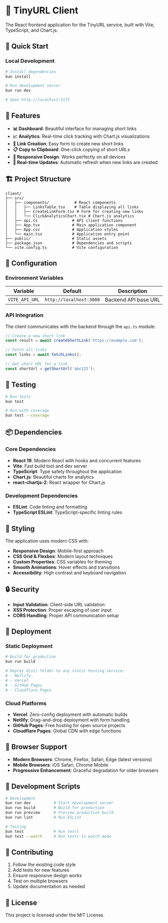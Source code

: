 # 🔗 TinyURL Client

The React frontend application for the TinyURL service, built with Vite, TypeScript, and Chart.js.

## 🚀 Quick Start

### Local Development

```bash
# Install dependencies
bun install

# Run development server
bun run dev

# Open http://localhost:5173
```

## 🎨 Features

- **📊 Dashboard**: Beautiful interface for managing short links
- **📈 Analytics**: Real-time click tracking with Chart.js visualizations
- **🔗 Link Creation**: Easy form to create new short links
- **📋 Copy to Clipboard**: One-click copying of short URLs
- **📱 Responsive Design**: Works perfectly on all devices
- **🔄 Real-time Updates**: Automatic refresh when new links are created

## 🏗️ Project Structure

```
client/
├── src/
│   ├── components/           # React components
│   │   ├── LinksTable.tsx    # Table displaying all links
│   │   ├── CreateLinkForm.tsx # Form for creating new links
│   │   └── ClickAnalyticsChart.tsx # Chart.js analytics
│   ├── api.ts               # API client functions
│   ├── App.tsx              # Main application component
│   ├── App.css              # Application styles
│   └── main.tsx             # Application entry point
├── public/                  # Static assets
├── package.json             # Dependencies and scripts
└── vite.config.ts           # Vite configuration
```

## 🔧 Configuration

### Environment Variables

| Variable | Default | Description |
|----------|---------|-------------|
| `VITE_API_URL` | `http://localhost:3000` | Backend API base URL |

### API Integration

The client communicates with the backend through the `api.ts` module:

```typescript
// Create a new short link
const result = await createShortLink('https://example.com');

// Fetch all links
const links = await fetchLinks();

// Get short URL for a link
const shortUrl = getShortUrl('abc123');
```

## 🧪 Testing

```bash
# Run tests
bun test

# Run with coverage
bun test --coverage
```

## 📦 Dependencies

### Core Dependencies

- **React 19**: Modern React with hooks and concurrent features
- **Vite**: Fast build tool and dev server
- **TypeScript**: Type safety throughout the application
- **Chart.js**: Beautiful charts for analytics
- **react-chartjs-2**: React wrapper for Chart.js

### Development Dependencies

- **ESLint**: Code linting and formatting
- **TypeScript ESLint**: TypeScript-specific linting rules

## 🎨 Styling

The application uses modern CSS with:

- **Responsive Design**: Mobile-first approach
- **CSS Grid & Flexbox**: Modern layout techniques
- **Custom Properties**: CSS variables for theming
- **Smooth Animations**: Hover effects and transitions
- **Accessibility**: High contrast and keyboard navigation

## 🔒 Security

- **Input Validation**: Client-side URL validation
- **XSS Protection**: Proper escaping of user input
- **CORS Handling**: Proper API communication setup

## 🚀 Deployment

### Static Deployment

```bash
# Build for production
bun run build

# Deploy dist/ folder to any static hosting service:
# - Netlify
# - Vercel
# - GitHub Pages
# - Cloudflare Pages
```

### Cloud Platforms

- **Vercel**: Zero-config deployment with automatic builds
- **Netlify**: Drag-and-drop deployment with form handling
- **GitHub Pages**: Free hosting for open source projects
- **Cloudflare Pages**: Global CDN with edge functions

## 📱 Browser Support

- **Modern Browsers**: Chrome, Firefox, Safari, Edge (latest versions)
- **Mobile Browsers**: iOS Safari, Chrome Mobile
- **Progressive Enhancement**: Graceful degradation for older browsers

## 🔧 Development Scripts

```bash
# Development
bun run dev          # Start development server
bun run build        # Build for production
bun run preview      # Preview production build
bun run lint         # Run ESLint

# Testing
bun test             # Run tests
bun test --watch     # Run tests in watch mode
```

## 🤝 Contributing

1. Follow the existing code style
2. Add tests for new features
3. Ensure responsive design works
4. Test on multiple browsers
5. Update documentation as needed

## 📄 License

This project is licensed under the MIT License.
